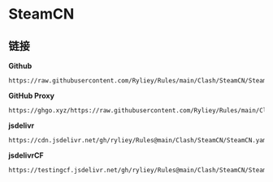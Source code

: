 # SteamCN

## 链接

**Github**
```
https://raw.githubusercontent.com/Ryliey/Rules/main/Clash/SteamCN/SteamCN.yaml
```

**GitHub Proxy**
```
https://ghgo.xyz/https://raw.githubusercontent.com/Ryliey/Rules/main/Clash/SteamCN/SteamCN.yaml
```

**jsdelivr**
```
https://cdn.jsdelivr.net/gh/ryliey/Rules@main/Clash/SteamCN/SteamCN.yaml
```

**jsdelivrCF**
```
https://testingcf.jsdelivr.net/gh/ryliey/Rules@main/Clash/SteamCN/SteamCN.yaml
```
